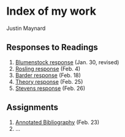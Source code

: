 # Index of my work

Justin Maynard

## Responses to Readings

1. [Blumenstock response](https://justinwmaynard.github.io/EvolvingSolutions/blumenstock) (Jan. 30, revised)
2. [Rosling response](https://justinwmaynard.github.io/EvolvingSolutions/rosling) (Feb. 4)
3. [Barder response](https://justinwmaynard.github.io/EvolvingSolutions/barder)  (Feb. 18)
4. [Theory response](https://justinwmaynard.github.io/EvolvingSolutions/theory)  (Feb. 25)
5. [Stevens response](https://justinwmaynard.github.io/EvolvingSolutions/stevens)  (Feb. 26)





## Assignments

1. [Annotated Bibliography](https://justinwmaynard.github.io/EvolvingSolutions/AnnotatedBibliography) (Feb. 23)
2. ...
